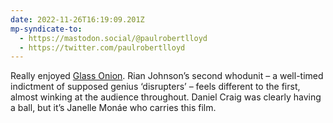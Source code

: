 ```yaml
---
date: 2022-11-26T16:19:09.201Z
mp-syndicate-to:
  - https://mastodon.social/@paulrobertlloyd
  - https://twitter.com/paulrobertlloyd
---
```

Really enjoyed [Glass Onion](https://imdb.com/title/tt11564570/). Rian Johnson’s second whodunit – a well-timed indictment of supposed genius ‘disrupters’ – feels different to the first, almost winking at the audience throughout. Daniel Craig was clearly having a ball, but it’s Janelle Monáe who carries this film.
